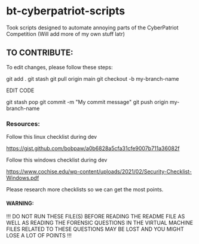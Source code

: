 # bt-cyberpatriot-scripts
Took scripts designed to automate annoying parts of the CyberPatriot Competition (Will add more of my own stuff latr)


## TO CONTRIBUTE:
To edit changes, please follow these steps:

git add .
git stash
git pull origin main
git checkout -b my-branch-name

EDIT CODE


git stash pop
git commit -m "My commit message"
git push origin my-branch-name

### Resources:
Follow this linux checklist during dev

https://gist.github.com/bobpaw/a0b6828a5cfa31cfe9007b711a36082f

Follow this windows checklist during dev

https://www.cochise.edu/wp-content/uploads/2021/02/Security-Checklist-Windows.pdf

Please research more checklists so we can get the most points. 

#### WARNING: 
!!! DO NOT RUN THESE FILE(S) BEFORE READING THE README FILE AS WELL AS READING THE FORENSIC QUESTIONS IN THE VIRTUAL MACHINE
FILES RELATED TO THESE QUESTIONS MAY BE LOST AND YOU MIGHT LOSE A LOT OF POINTS !!!
